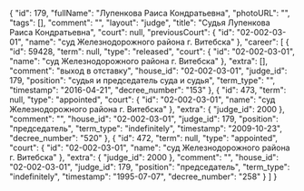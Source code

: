 {
    "id": 179,
    "fullName": "Лупенкова Раиса Кондратьевна",
    "photoURL": "",
    "tags": [],
    "comment": "",
    "layout": "judge",
    "title": "Судья Лупенкова Раиса Кондратьевна",
    "court": null,
    "previousCourt": {
        "id": "02-002-03-01",
        "name": "суд Железнодорожного района г. Витебска"
    },
    "career": [
        {
            "id": 59428,
            "term": null,
            "type": "released",
            "court": {
                "id": "02-002-03-01",
                "name": "суд Железнодорожного района г. Витебска"
            },
            "extra": [],
            "comment": "выход в отставку",
            "house_id": "02-002-03-01",
            "judge_id": 179,
            "position": "судья и председатель суда и судья",
            "term_type": "",
            "timestamp": "2016-04-21",
            "decree_number": "153"
        },
        {
            "id": 473,
            "term": null,
            "type": "appointed",
            "court": {
                "id": "02-002-03-01",
                "name": "суд Железнодорожного района г. Витебска"
            },
            "extra": {
                "judge_id": 2000
            },
            "comment": "",
            "house_id": "02-002-03-01",
            "judge_id": 179,
            "position": "председатель",
            "term_type": "indefinitely",
            "timestamp": "2009-10-23",
            "decree_number": "520"
        },
        {
            "id": 472,
            "term": null,
            "type": "appointed",
            "court": {
                "id": "02-002-03-01",
                "name": "суд Железнодорожного района г. Витебска"
            },
            "extra": {
                "judge_id": 2000
            },
            "comment": "",
            "house_id": "02-002-03-01",
            "judge_id": 179,
            "position": "председатель",
            "term_type": "indefinitely",
            "timestamp": "1995-07-07",
            "decree_number": "258"
        }
    ]
}
